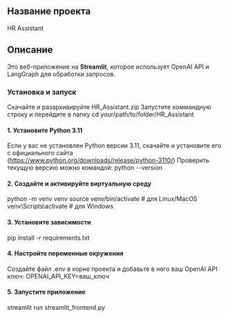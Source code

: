 ## Название проекта
HR Assistant

## Описание
Это веб-приложение на **Streamlit**, которое использует OpenAI API и LangGraph для обработки запросов.  

### Установка и запуск
Скачайте и разархивируйте HR_Assistant.zip
Запустите коммандную строку и перейдите в папку
cd your/path/to/folder/HR_Assistant

#### 1. Установите Python 3.11
Если у вас не установлен Python версии 3.11, скачайте и установите его с официального сайта 
(https://www.python.org/downloads/release/python-3110/)
Проверить текущую версию можно командой:
python --version

#### 2. Создайте и активируйте виртуальную среду
python -m venv venv
source venv/bin/activate   # для Linux/MacOS
venv\Scripts\activate      # для Windows

#### 3. Установите зависимости
pip install -r requirements.txt

#### 4. Настройте переменные окружения
Создайте файл .env в корне проекта и добавьте в него ваш OpenAI API ключ:
OPENAI_API_KEY=ваш_ключ

#### 5. Запустите приложение
streamlit run streamlit_frontend.py


